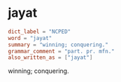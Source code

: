 # jayat

``` toml
dict_label = "NCPED"
word = "jayat"
summary = "winning; conquering."
grammar_comment = "part. pr. mfn."
also_written_as = ["jayat"]
```

winning; conquering.


